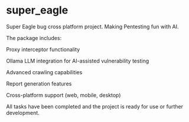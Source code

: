 # super_eagle
Super Eagle bug cross platform project. Making Pentesting fun with AI.

The package includes:

Proxy interceptor functionality

Ollama LLM integration for AI-assisted vulnerability testing

Advanced crawling capabilities

Report generation features

Cross-platform support (web, mobile, desktop)

All tasks have been completed and the project is ready for use or further development.
